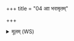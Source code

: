 +++
title = "04 आा भरामृतम्"

+++
<details><summary>मूलम् (WS)</summary>

आा भरामृतं घृतस्य पुष्पमा भर ।  
अनभ्रिखात ओषध इदं दूषय यद् विषम् ॥ १४ ॥
</details>